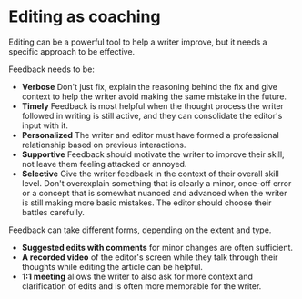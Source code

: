 # Editing as coaching

Editing can be a powerful tool to help a writer improve, but it needs a specific approach to be effective.

Feedback needs to be: 

* **Verbose** Don't just fix, explain the reasoning behind the fix and give context to help the writer avoid making the same mistake in the future.
* **Timely** Feedback is most helpful when the thought process the writer followed in writing is still active, and they can consolidate the editor's input with it.
* **Personalized** The writer and editor must have formed a professional relationship based on previous interactions.
* **Supportive** Feedback should motivate the writer to improve their skill, not leave them feeling attacked or annoyed.
* **Selective** Give the writer feedback in the context of their overall skill level. Don't overexplain something that is clearly a minor, once-off error or a concept that is somewhat nuanced and advanced when the writer is still making more basic mistakes. The editor should choose their battles carefully.

Feedback can take different forms, depending on the extent and type.

* **Suggested edits with comments** for minor changes are often sufficient.
* **A recorded video** of the editor's screen while they talk through their thoughts while editing the article can be helpful.
* **1:1 meeting** allows the writer to also ask for more context and clarification of edits and is often more memorable for the writer.






